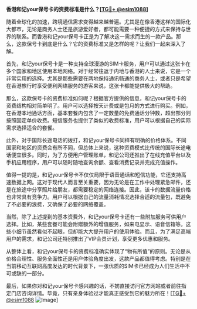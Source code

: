 **香港和记your保号卡的资费标准是什么？[[TG💪+ @esim1088](https://t.me/s/esim1088)]**

随着全球化的加速，跨境通信需求变得越来越普遍。尤其是在像香港这样的国际化大都市，无论是商务人士还是旅游爱好者，都可能需要一种便捷的方式来保持与世界的联系。而香港和记your保号卡正是为了解决这一需求而生的一款产品。那么，这款保号卡到底是什么？它的资费标准又是怎样的呢？让我们一起来深入了解。

首先，和记your保号卡是一种支持全球漫游的SIM卡服务，用户可以通过这张卡在多个国家和地区使用本地网络。对于经常往返于内地与香港的人士来说，它是一个非常实用的选择。尤其是那些需要在两地保持通讯畅通的商务人士，或者只是希望在香港旅行时享受便利网络服务的游客来说，这张卡都能提供极大的帮助。

那么，这款保号卡的资费标准如何呢？根据官方提供的信息，和记your保号卡的资费结构相对简单明了。用户可以选择按天计费或是包月的方式进行购买。例如，在香港本地通话方面，基本套餐内包含了一定数量的免费通话分钟数，超出部分则按照固定单价收费。短信服务也提供了类似的收费标准，用户可以根据自己的实际需求选择适合的套餐。

此外，对于国际长途电话的拨打，和记your保号卡同样有明确的价格体系。不同国家和地区的资费会有所不同，但总体上来说，这种资费模式比传统的国际长途电话便宜很多。同时，为了方便用户管理账单，和记公司还推出了在线充值平台以及手机应用程序，用户可以随时随地查询余额、查看消费记录并完成充值操作。

值得一提的是，和记your保号卡不仅仅局限于语音通话和短信功能，它还支持高速数据上网。这对于现代人而言至关重要，因为无论是在工作中处理紧急邮件，还是在旅途中分享照片给朋友，都需要稳定的网络连接。因此，该卡的数据流量价格也非常具有竞争力。用户可以根据自己的流量消耗情况选择合适的流量包，既避免了不必要的浪费，又确保了必要的网络覆盖。

当然，除了上述提到的基本资费外，和记your保号卡还有一些附加服务可供用户选择。比如，某些套餐可能会附赠额外的增值服务，如来电显示、语音信箱等。这些小细节虽然看似不起眼，但却能大大提升用户的使用体验。而且，为了满足高端用户的需求，和记公司还特别推出了VIP会员计划，享受更多优惠和服务。

从整体上看，和记your保号卡的资费标准确实体现了“物有所值”的原则。无论是从价格合理性、服务全面性还是用户体验角度出发，这款产品都值得考虑。特别是在当前移动互联网高度发达的时代背景下，一张优质的SIM卡已经成为人们生活中不可或缺的一部分。

最后，如果你对和记your保号卡感兴趣的话，不妨直接访问官方网站或者前往指定门店咨询详情。毕竟，只有亲身体验过才能真正感受到它的魅力所在！[[TG💪+ @esim1088](https://t.me/s/esim1088) ![Image](https://i.postimg.cc/4NQfJmqS/Snipaste-2025-05-13-00-14-12.png)]